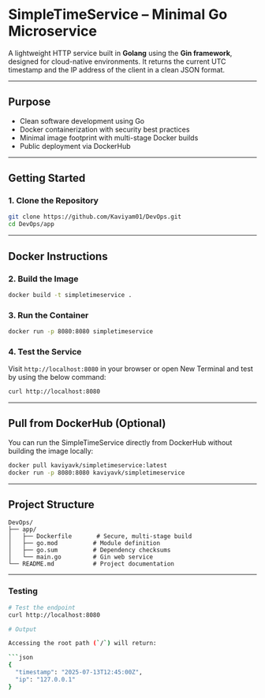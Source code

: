 # SimpleTimeService – Minimal Go Microservice

A lightweight HTTP service built in **Golang** using the **Gin framework**, designed for cloud-native environments. It returns the current UTC timestamp and the IP address of the client in a clean JSON format.

---

## Purpose

- Clean software development using Go
- Docker containerization with security best practices
- Minimal image footprint with multi-stage Docker builds
- Public deployment via DockerHub

---

## Getting Started

### 1. Clone the Repository

```bash
git clone https://github.com/Kaviyam01/DevOps.git
cd DevOps/app
```

---

## Docker Instructions

### 2. Build the Image

```bash
docker build -t simpletimeservice .
```

### 3. Run the Container

```bash
docker run -p 8080:8080 simpletimeservice
```

### 4. Test the Service

Visit `http://localhost:8080` in your browser or open New Terminal and test by using the below command:

```bash
curl http://localhost:8080
```

---

## Pull from DockerHub (Optional)

You can run the SimpleTimeService directly from DockerHub without building the image locally:

```bash
docker pull kaviyavk/simpletimeservice:latest
docker run -p 8080:8080 kaviyavk/simpletimeservice
```

---

## Project Structure

```
DevOps/
├── app/
│   ├── Dockerfile       # Secure, multi-stage build
│   ├── go.mod          # Module definition
│   ├── go.sum          # Dependency checksums
│   └── main.go         # Gin web service
└── README.md           # Project documentation
```

---

### Testing

```bash
# Test the endpoint
curl http://localhost:8080

# Output

Accessing the root path (`/`) will return:

```json
{
  "timestamp": "2025-07-13T12:45:00Z",
  "ip": "127.0.0.1"
}
```
